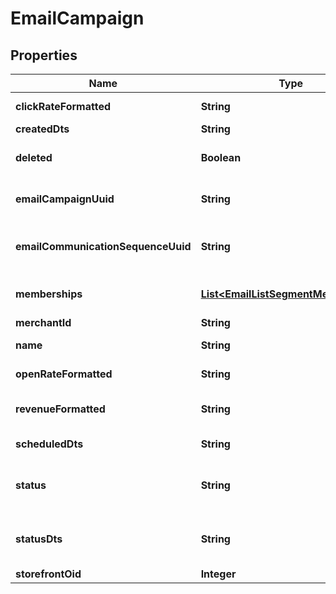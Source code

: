 
# EmailCampaign

## Properties
Name | Type | Description | Notes
------------ | ------------- | ------------- | -------------
**clickRateFormatted** | **String** | Click rate of emails |  [optional]
**createdDts** | **String** | Created date |  [optional]
**deleted** | **Boolean** | True if this campaign was deleted |  [optional]
**emailCampaignUuid** | **String** | Email campaign UUID |  [optional]
**emailCommunicationSequenceUuid** | **String** | Email communication sequence UUID |  [optional]
**memberships** | [**List&lt;EmailListSegmentMembership&gt;**](EmailListSegmentMembership.md) | List and segment memberships |  [optional]
**merchantId** | **String** | Merchant ID |  [optional]
**name** | **String** | Name of email campaign |  [optional]
**openRateFormatted** | **String** | Open rate of emails |  [optional]
**revenueFormatted** | **String** | Revenue associated with campaign |  [optional]
**scheduledDts** | **String** | Scheduled date |  [optional]
**status** | **String** | Status of the campaign of draft, archived, and sent |  [optional]
**statusDts** | **String** | Timestamp when the last status change happened |  [optional]
**storefrontOid** | **Integer** | Storefront oid |  [optional]



